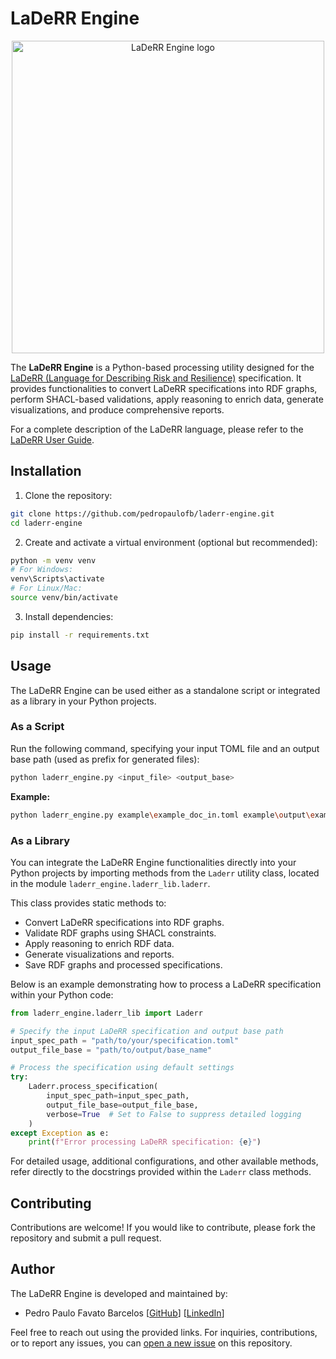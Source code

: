 # LaDeRR Engine

<p align="center"><img src="https://raw.githubusercontent.com/pedropaulofb/laderr-lib/main/resources/laderr-engine-logo.png" width="500" alt="LaDeRR Engine logo"></p>

The **LaDeRR Engine** is a Python-based processing utility designed for the [LaDeRR (Language for Describing Risk and Resilience)](https://github.com/pedropaulofb/laderr) specification. It provides functionalities to convert LaDeRR specifications into RDF graphs, perform SHACL-based validations, apply reasoning to enrich data, generate visualizations, and produce comprehensive reports.

For a complete description of the LaDeRR language, please refer to the [LaDeRR User Guide](https://github.com/pedropaulofb/laderr/blob/main/documentation/laderr_user_guide.md).

## Installation

1. Clone the repository:

```bash
git clone https://github.com/pedropaulofb/laderr-engine.git
cd laderr-engine
```

2. Create and activate a virtual environment (optional but recommended):

```bash
python -m venv venv
# For Windows:
venv\Scripts\activate
# For Linux/Mac:
source venv/bin/activate
```

3. Install dependencies:

```bash
pip install -r requirements.txt
```

## Usage

The LaDeRR Engine can be used either as a standalone script or integrated as a library in your Python projects.

### As a Script

Run the following command, specifying your input TOML file and an output base path (used as prefix for generated files):

```bash
python laderr_engine.py <input_file> <output_base>
```

**Example:**

```bash
python laderr_engine.py example\example_doc_in.toml example\output\example_doc_out
```

### As a Library

You can integrate the LaDeRR Engine functionalities directly into your Python projects by importing methods from the `Laderr` utility class, located in the module `laderr_engine.laderr_lib.laderr`.

This class provides static methods to:

- Convert LaDeRR specifications into RDF graphs.
- Validate RDF graphs using SHACL constraints.
- Apply reasoning to enrich RDF data.
- Generate visualizations and reports.
- Save RDF graphs and processed specifications.

Below is an example demonstrating how to process a LaDeRR specification within your Python code:

```python
from laderr_engine.laderr_lib import Laderr

# Specify the input LaDeRR specification and output base path
input_spec_path = "path/to/your/specification.toml"
output_file_base = "path/to/output/base_name"

# Process the specification using default settings
try:
    Laderr.process_specification(
        input_spec_path=input_spec_path,
        output_file_base=output_file_base,
        verbose=True  # Set to False to suppress detailed logging
    )
except Exception as e:
    print(f"Error processing LaDeRR specification: {e}")
```

For detailed usage, additional configurations, and other available methods, refer directly to the docstrings provided within the `Laderr` class methods.

## Contributing

Contributions are welcome! If you would like to contribute, please fork the repository and submit a pull request.

## Author

The LaDeRR Engine is developed and maintained by:

- Pedro Paulo Favato Barcelos [[GitHub](https://github.com/pedropaulofb)] [[LinkedIn](https://www.linkedin.com/in/pedro-paulo-favato-barcelos/)]

Feel free to reach out using the provided links. For inquiries, contributions, or to report any issues, you can [open a new issue](https://github.com/pedropaulofb/laderr-lib/issues/new) on this repository.

